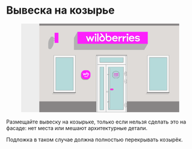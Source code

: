 # Вывеска на козырье

<figure><img src="../../.gitbook/assets/01_viveska_na_kozirke.svg" alt=""><figcaption></figcaption></figure>

Размещайте вывеску на козырьке, только если нельзя сделать это на фасаде: нет места или мешают архитектурные детали.

Подложка в таком случае должна полностью перекрывать козырёк.
